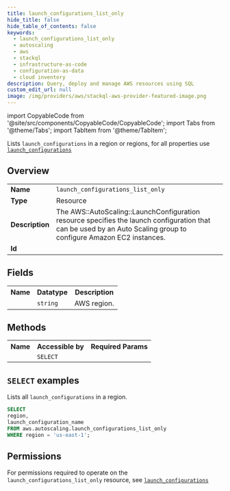 ```yaml
---
title: launch_configurations_list_only
hide_title: false
hide_table_of_contents: false
keywords:
  - launch_configurations_list_only
  - autoscaling
  - aws
  - stackql
  - infrastructure-as-code
  - configuration-as-data
  - cloud inventory
description: Query, deploy and manage AWS resources using SQL
custom_edit_url: null
image: /img/providers/aws/stackql-aws-provider-featured-image.png
---
```


import CopyableCode from '@site/src/components/CopyableCode/CopyableCode';
import Tabs from '@theme/Tabs';
import TabItem from '@theme/TabItem';

Lists <code>launch_configurations</code> in a region or regions, for all properties use <a href="/providers/aws/serviceName/launch_configurations/"><code>launch_configurations</code></a>

## Overview
<table><tbody>
<tr><td><b>Name</b></td><td><code>launch_configurations_list_only</code></td></tr>
<tr><td><b>Type</b></td><td>Resource</td></tr>
<tr><td><b>Description</b></td><td>The AWS::AutoScaling::LaunchConfiguration resource specifies the launch configuration that can be used by an Auto Scaling group to configure Amazon EC2 instances.</td></tr>
<tr><td><b>Id</b></td><td><CopyableCode code="aws.autoscaling.launch_configurations_list_only" /></td></tr>
</tbody></table>

## Fields
<table><tbody><tr><th>Name</th><th>Datatype</th><th>Description</th></tr><tr><td><CopyableCode code="region" /></td><td><code>string</code></td><td>AWS region.</td></tr>
</tbody></table>

## Methods

<table><tbody>
  <tr>
    <th>Name</th>
    <th>Accessible by</th>
    <th>Required Params</th>
  </tr>
  <tr>
    <td><CopyableCode code="list_resources" /></td>
    <td><code>SELECT</code></td>
    <td><CopyableCode code="region" /></td>
  </tr>
</tbody></table>

## `SELECT` examples
Lists all <code>launch_configurations</code> in a region.
```sql
SELECT
region,
launch_configuration_name
FROM aws.autoscaling.launch_configurations_list_only
WHERE region = 'us-east-1';
```


## Permissions

For permissions required to operate on the <code>launch_configurations_list_only</code> resource, see <a href="/providers/aws/autoscaling/launch_configurations/#permissions"><code>launch_configurations</code></a>

